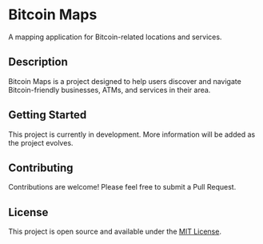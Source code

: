 # Bitcoin Maps

A mapping application for Bitcoin-related locations and services.

## Description

Bitcoin Maps is a project designed to help users discover and navigate Bitcoin-friendly businesses, ATMs, and services in their area.

## Getting Started

This project is currently in development. More information will be added as the project evolves.

## Contributing

Contributions are welcome! Please feel free to submit a Pull Request.

## License

This project is open source and available under the [MIT License](LICENSE).